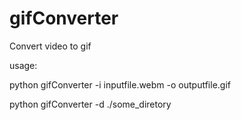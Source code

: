 # gifConverter
Convert video to gif

usage:

  python gifConverter -i inputfile.webm -o outputfile.gif
  
  python gifConverter -d ./some_diretory
